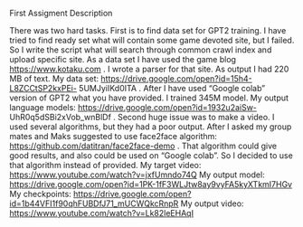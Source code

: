 First Assigment Description

There was two hard tasks. First is to find data set for GPT2 training. I have tried to
find ready set what will contain some game devoted site, but I failed. So I write the
script what will search through common crawl index and upload specific site. As a
data set I have used the game blog https://www.kotaku.com . I wrote a parser for that
site. As output I had 220 MB of text.
My data set: https://drive.google.com/open?id=15h4-L8ZCCtSP2kxPEi-
5UMJyiIKd0ITA .
After I have used “Google colab” version of GPT2 what you have provided. I trained
345M model.
My output language models: https://drive.google.com/open?id=1932u2aiSw-
UhR0q5dSBi2xVob_wnBlDf .
Second huge issue was to make a video. I used several algorithms, but they had a
poor output. After I asked my group mates and Maks suggested to use face2face
algorithm: https://github.com/datitran/face2face-demo . That algorithm could give
good results, and also could be used on “Google colab”. So I decided to use that
algorithm instead of provided.
My target video:
https://www.youtube.com/watch?v=jxfUmndo74Q
My output model:
https://drive.google.com/open?id=1PK-1fF3WLJtw8ay9vyFA5kyXTkmI7HGv
My checkpoints:
https://drive.google.com/open?id=1b44VFI1f90qhFUBDfJ71_mUCWQkcRnpR
My output video:
https://www.youtube.com/watch?v=Lk82leEHAqI
